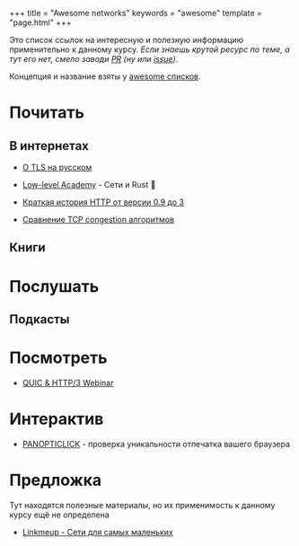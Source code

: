 +++
title = "Awesome networks"
keywords = "awesome"
template = "page.html"
+++

Это список ссылок на интересную и полезную информацию применительно к данному курсу.
*Если знаешь крутой ресурс по теме, а тут его нет, смело заводи [PR](https://github.com/insysnw/insysnw.github.io-source/pulls) (ну или [issue](https://github.com/insysnw/insysnw.github.io-source/issues/new)).*

Концепция и название взяты у [awesome списков](https://github.com/topics/awesome).

# Почитать

## В интернетах

* [О TLS на русском](https://tls.dxdt.ru/tls.html)

* [Low-level Academy](https://lowlvl.org/) - Сети и Rust 🦀

* [Краткая история HTTP от версии 0.9 до 3](https://scorpil.com/post/the-long-road-to-http3/)

* [Сравнение TCP congestion алгоритмов](https://toonk.io/tcp-bbr-exploring-tcp-congestion-control/index.html)

## Книги

# Послушать

## Подкасты

# Посмотреть

* [QUIC & HTTP/3 Webinar](https://www.youtube.com/watch?v=7EIUvzw4DM4)

# Интерактив

* [PANOPTICLICK](https://panopticlick.eff.org/) - проверка уникальности отпечатка вашего браузера

# Предложка

Тут находятся полезные материалы, но их применимость к данному курсу ещё не определена

* [Linkmeup - Сети для самых маленьких](https://linkmeup.ru/blog/11.html)
